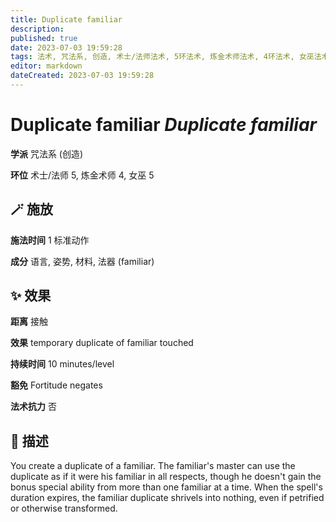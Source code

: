 ```yaml
---
title: Duplicate familiar
description: 
published: true
date: 2023-07-03 19:59:28
tags: 法术, 咒法系, 创造, 术士/法师法术, 5环法术, 炼金术师法术, 4环法术, 女巫法术
editor: markdown
dateCreated: 2023-07-03 19:59:28
---
```


# **Duplicate familiar** *Duplicate familiar*

**学派** 咒法系 (创造) 

**环位** 术士/法师 5, 炼金术师 4, 女巫 5

## 🪄 施放

**施法时间** 1 标准动作

**成分** 语言, 姿势, 材料, 法器 (familiar)

## ✨ 效果  

**距离** 接触 

**效果** temporary duplicate of familiar touched 

**持续时间** 10 minutes/level 

**豁免** Fortitude negates

**法术抗力** 否

## 📖 描述

You create a duplicate of a familiar. The familiar's master can use the duplicate as if it were his familiar in all respects, though he doesn't gain the bonus special ability from more  than one familiar at a time. When the spell's duration expires, the familiar duplicate shrivels into nothing, even if petrified or otherwise transformed.
    